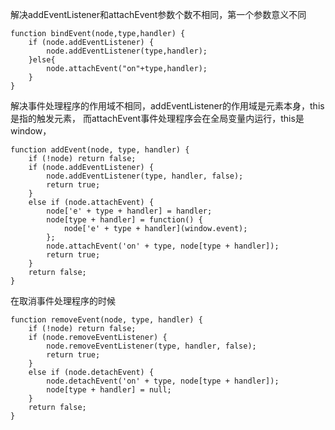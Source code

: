 解决addEventListener和attachEvent参数个数不相同，第一个参数意义不同

	function bindEvent(node,type,handler) {
		if (node.addEventListener) { 
			node.addEventListener(type,handler); 
	    }else{
			node.attachEvent("on"+type,handler); 
		}
	}

解决事件处理程序的作用域不相同，addEventListener的作用域是元素本身，this是指的触发元素，
而attachEvent事件处理程序会在全局变量内运行，this是window，

	function addEvent(node, type, handler) {
	    if (!node) return false;
	    if (node.addEventListener) {
	        node.addEventListener(type, handler, false);
	        return true;
	    }
	    else if (node.attachEvent) {
	        node['e' + type + handler] = handler;
	        node[type + handler] = function() {
	            node['e' + type + handler](window.event);
	        };
	        node.attachEvent('on' + type, node[type + handler]);
	        return true;
	    }
	    return false;
	}
在取消事件处理程序的时候

	function removeEvent(node, type, handler) {
	    if (!node) return false;
	    if (node.removeEventListener) {
	        node.removeEventListener(type, handler, false);
	        return true;
	    }
	    else if (node.detachEvent) {
	        node.detachEvent('on' + type, node[type + handler]);
	        node[type + handler] = null;
	    }
	    return false;
	}
